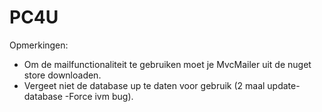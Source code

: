 # PC4U
Opmerkingen: 
 - Om de mailfunctionaliteit te gebruiken moet je MvcMailer uit de nuget store downloaden.
 - Vergeet niet de database up te daten voor gebruik (2 maal update-database -Force ivm bug).
